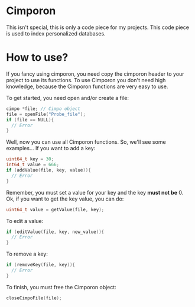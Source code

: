 
# Cimporon
This isn't special, this is only a code piece for my projects. This code piece is used to index personalized databases.

# How to use?
If you fancy using cimporon, you need copy the cimporon header to your project to use its functions. To use Cimporon you don't need high knowledge, because the Cimporon functions are very easy to use.

To get started, you need open and/or create a file:
```C
cimpo *file; // Cimpo object
file = openFile("Probe_file");
if (file == NULL){
  // Error
}
```
Well, now you can use all Cimporon functions. So, we'll see some examples... If you want to add a key:
```C
uint64_t key = 30;
int64_t value = 666;
if (addValue(file, key, value)){
  // Error
}
```
Remember, you must set a value for your key and the key **must not be** 0. Ok, if you want to get the key value, you can do:
```C
uint64_t value = getValue(file, key);
```
To edit a value:
```C
if (editValue(file, key, new_value)){
  // Error
}
```
To remove a key:
```C
if (removeKey(file, key)){
  // Error
}
```
To finish, you must free the Cimporon object:
```C
closeCimpoFile(file);
```
